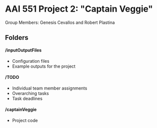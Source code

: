 # AAI 551 Project 2: "Captain Veggie"

Group Members: Genesis Cevallos and Robert Plastina

## Folders
#### /inputOutputFiles
- Configuration files
- Example outputs for the project

#### /TODO
- Individual team member assignments 
- Overarching tasks
- Task deadlines

#### /captainVeggie
- Project code 

